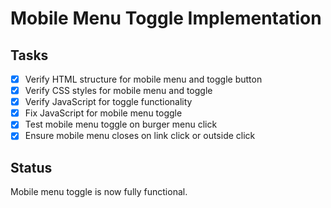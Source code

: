 # Mobile Menu Toggle Implementation

## Tasks
- [x] Verify HTML structure for mobile menu and toggle button
- [x] Verify CSS styles for mobile menu and toggle
- [x] Verify JavaScript for toggle functionality
- [x] Fix JavaScript for mobile menu toggle
- [x] Test mobile menu toggle on burger menu click
- [x] Ensure mobile menu closes on link click or outside click

## Status
Mobile menu toggle is now fully functional.
